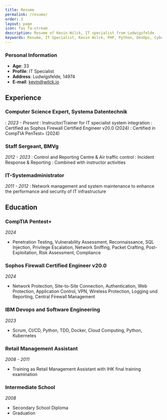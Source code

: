 ```yaml
---
title: Resume
permalink: /resume/
order: 3
layout: page
icon: fas fa-stream
description: Resume of Kevin Wilck, IT specialist from Ludwigsfelde
keywords: Resume, IT Specialist, Kevin Wilck, PHP, Python, DevOps, Cybersecurity, Threat Intelligence, SoC, Server Administration, Patchmanagement
---
```



### Personal Information
- **Age**: 33
- **Profile**: IT Specialist
- **Address**: Ludwigsfelde, 14974
- **E-mail**: kevin@wilck.io



## Experience

### Computer Science Expert, Systema Datentechnik
: *2023 - Present*
: Instructor/Trainer for IT specialist system integration
: Certified as Sophos Firewall Certified Engineer v20.0 (2024)
: Certified in CompTIA PenTest+ (2024)

### Staff Sergeant, BMVg
*2012 - 2023*
: Control and Reporting Centre & Air traffic control 
: Incident Response & Reporting
: Combined with instructor activities

### IT-Systemadministrator
*2011 - 2012*
: Network management and system maintenance to enhance the performance and security of IT infrastructure





## Education

### CompTIA Pentest+ 
*2024*
- Penetration Testing, Vulnerability Assessment, Reconnaissance, SQL Injection, Privilege Escalation, Network Sniffing, Packet Crafting, Post-Exploitation, Risk Assessment, Compliance

### Sophos Firewall Certified Engineer v20.0 
*2024*
- Network Protection, Site-to-Site Connection, Authentication, Web Protection, Application Control, VPN, Wireless Protection, Logging und Reporting, Central Firewall Management

### IBM Devops and Software Engineering
*2023*
- Scrum, CI/CD, Python, TDD, Docker, Cloud Computing, Python, Kubernetes

### Retail Management Assistant
*2008 - 2011*
- Training as Retail Management Assistant with IHK final training examination

### Intermediate School
*2008*
- Secondary School Diploma
- Graduation












